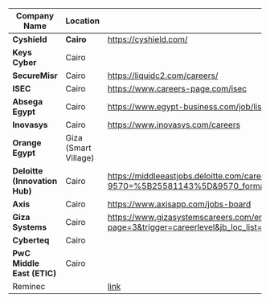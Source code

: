 
| **Company Name**              | **Location**         | **Website**                                                                                                                                                              |
| ----------------------------- | -------------------- | ------------------------------------------------------------------------------------------------------------------------------------------------------------------------ |
| **Cyshield**                  | **Cairo**            | https://cyshield.com/                                                                                                                                                    |
| **Keys Cyber**                | Cairo                |                                                                                                                                                                          |
| **SecureMisr**                | Cairo                | https://liquidc2.com/careers/                                                                                                                                            |
| **ISEC**                      | Cairo                | https://www.careers-page.com/isec                                                                                                                                        |
| **Absega Egypt**              | Cairo                | https://www.egypt-business.com/job/list                                                                                                                                  |
| **Inovasys**                  | Cairo                | https://www.inovasys.com/careers                                                                                                                                         |
| **Orange Egypt**              | Giza (Smart Village) |                                                                                                                                                                          |
| **Deloitte (Innovation Hub)** | Cairo                | https://middleeastjobs.deloitte.com/careersME/SearchJobs/SOC?9570=%5B25581143%5D&9570_format=11920&listFilterMode=1&pipelineRecordsPerPage=6&                            |
| **Axis**                      | Cairo                | https://www.axisapp.com/jobs-board                                                                                                                                       |
| **Giza Systems**              | Cairo                | https://www.gizasystemscareers.com/en/job-search-results/?page=3&trigger=careerlevel&jb_loc_list=eg&careerlevel=1                                                        |
| **Cyberteq**                  | Cairo                |                                                                                                                                                                          |
| **PwC Middle East (ETIC)**    | Cairo                |                                                                                                                                                                          |
| Reminec                       |                      | [link](https://workforcenow.adp.com/mascsr/default/mdf/recruitment/recruitment.html?cid=8a43162b-bbe7-4cdf-af0d-a628a4f65790&ccId=19000101_000001&lang=en_US&source=IN&) |
